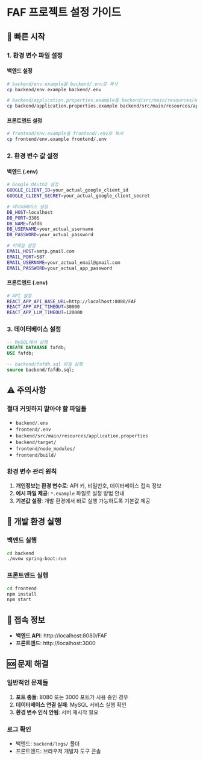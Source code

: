 # FAF 프로젝트 설정 가이드

## 🚀 빠른 시작

### 1. 환경 변수 파일 설정

#### 백엔드 설정
```bash
# backend/env.example을 backend/.env로 복사
cp backend/env.example backend/.env

# backend/application.properties.example을 backend/src/main/resources/application.properties로 복사
cp backend/application.properties.example backend/src/main/resources/application.properties
```

#### 프론트엔드 설정
```bash
# frontend/env.example을 frontend/.env로 복사
cp frontend/env.example frontend/.env
```

### 2. 환경 변수 값 설정

#### 백엔드 (.env)
```bash
# Google OAuth2 설정
GOOGLE_CLIENT_ID=your_actual_google_client_id
GOOGLE_CLIENT_SECRET=your_actual_google_client_secret

# 데이터베이스 설정
DB_HOST=localhost
DB_PORT=3306
DB_NAME=fafdb
DB_USERNAME=your_actual_username
DB_PASSWORD=your_actual_password

# 이메일 설정
EMAIL_HOST=smtp.gmail.com
EMAIL_PORT=587
EMAIL_USERNAME=your_actual_email@gmail.com
EMAIL_PASSWORD=your_actual_app_password
```

#### 프론트엔드 (.env)
```bash
# API 설정
REACT_APP_API_BASE_URL=http://localhost:8080/FAF
REACT_APP_API_TIMEOUT=30000
REACT_APP_LLM_TIMEOUT=120000
```

### 3. 데이터베이스 설정
```sql
-- MySQL에서 실행
CREATE DATABASE fafdb;
USE fafdb;

-- backend/fafdb.sql 파일 실행
source backend/fafdb.sql;
```

## ⚠️ 주의사항

### 절대 커밋하지 말아야 할 파일들
- `backend/.env`
- `frontend/.env`
- `backend/src/main/resources/application.properties`
- `backend/target/`
- `frontend/node_modules/`
- `frontend/build/`

### 환경 변수 관리 원칙
1. **개인정보는 환경 변수로**: API 키, 비밀번호, 데이터베이스 접속 정보
2. **예시 파일 제공**: `*.example` 파일로 설정 방법 안내
3. **기본값 설정**: 개발 환경에서 바로 실행 가능하도록 기본값 제공

## 🔧 개발 환경 실행

### 백엔드 실행
```bash
cd backend
./mvnw spring-boot:run
```

### 프론트엔드 실행
```bash
cd frontend
npm install
npm start
```

## 📱 접속 정보
- **백엔드 API**: http://localhost:8080/FAF
- **프론트엔드**: http://localhost:3000

## 🆘 문제 해결

### 일반적인 문제들
1. **포트 충돌**: 8080 또는 3000 포트가 사용 중인 경우
2. **데이터베이스 연결 실패**: MySQL 서비스 실행 확인
3. **환경 변수 인식 안됨**: 서버 재시작 필요

### 로그 확인
- 백엔드: `backend/logs/` 폴더
- 프론트엔드: 브라우저 개발자 도구 콘솔
